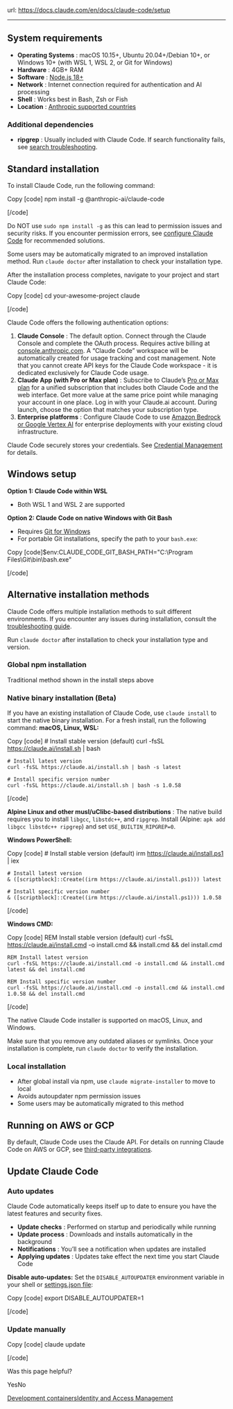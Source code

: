 url: https://docs.claude.com/en/docs/claude-code/setup

---

## System requirements

  * **Operating Systems** : macOS 10.15+, Ubuntu 20.04+/Debian 10+, or Windows 10+ \(with WSL 1, WSL 2, or Git for Windows\)
  * **Hardware** : 4GB+ RAM
  * **Software** : [Node.js 18+](https://nodejs.org/en/download)
  * **Network** : Internet connection required for authentication and AI processing
  * **Shell** : Works best in Bash, Zsh or Fish
  * **Location** : [Anthropic supported countries](https://www.anthropic.com/supported-countries)

### Additional dependencies

  * **ripgrep** : Usually included with Claude Code. If search functionality fails, see [search troubleshooting](/en/docs/claude-code/troubleshooting#search-and-discovery-issues).

## Standard installation

To install Claude Code, run the following command:

Copy
[code]
    npm install -g @anthropic-ai/claude-code

[/code]

Do NOT use `sudo npm install -g` as this can lead to permission issues and security risks. If you encounter permission errors, see [configure Claude Code](/en/docs/claude-code/troubleshooting#linux-permission-issues) for recommended solutions.

Some users may be automatically migrated to an improved installation method. Run `claude doctor` after installation to check your installation type.

After the installation process completes, navigate to your project and start Claude Code:

Copy
[code]
    cd your-awesome-project
    claude

[/code]

Claude Code offers the following authentication options:

  1. **Claude Console** : The default option. Connect through the Claude Console and complete the OAuth process. Requires active billing at [console.anthropic.com](https://console.anthropic.com). A “Claude Code” workspace will be automatically created for usage tracking and cost management. Note that you cannot create API keys for the Claude Code workspace - it is dedicated exclusively for Claude Code usage.
  2. **Claude App \(with Pro or Max plan\)** : Subscribe to Claude’s [Pro or Max plan](https://claude.com/pricing) for a unified subscription that includes both Claude Code and the web interface. Get more value at the same price point while managing your account in one place. Log in with your Claude.ai account. During launch, choose the option that matches your subscription type.
  3. **Enterprise platforms** : Configure Claude Code to use [Amazon Bedrock or Google Vertex AI](/en/docs/claude-code/third-party-integrations) for enterprise deployments with your existing cloud infrastructure.

Claude Code securely stores your credentials. See [Credential Management](/en/docs/claude-code/iam#credential-management) for details.

## Windows setup

**Option 1: Claude Code within WSL**

  * Both WSL 1 and WSL 2 are supported

**Option 2: Claude Code on native Windows with Git Bash**

  * Requires [Git for Windows](https://git-scm.com/downloads/win)
  * For portable Git installations, specify the path to your `bash.exe`:

Copy
[code]$env:CLAUDE_CODE_GIT_BASH_PATH="C:\Program Files\Git\bin\bash.exe"

[/code]

## Alternative installation methods

Claude Code offers multiple installation methods to suit different environments. If you encounter any issues during installation, consult the [troubleshooting guide](/en/docs/claude-code/troubleshooting#linux-permission-issues).

Run `claude doctor` after installation to check your installation type and version.

### Global npm installation

Traditional method shown in the install steps above

### Native binary installation \(Beta\)

If you have an existing installation of Claude Code, use `claude install` to start the native binary installation. For a fresh install, run the following command: **macOS, Linux, WSL:**

Copy
[code]
    # Install stable version (default)
    curl -fsSL https://claude.ai/install.sh | bash

    # Install latest version
    curl -fsSL https://claude.ai/install.sh | bash -s latest

    # Install specific version number
    curl -fsSL https://claude.ai/install.sh | bash -s 1.0.58

[/code]

**Alpine Linux and other musl/uClibc-based distributions** : The native build requires you to install `libgcc`, `libstdc++`, and `ripgrep`. Install \(Alpine: `apk add libgcc libstdc++ ripgrep`\) and set `USE_BUILTIN_RIPGREP=0`.

**Windows PowerShell:**

Copy
[code]
    # Install stable version (default)
    irm https://claude.ai/install.ps1 | iex

    # Install latest version
    & ([scriptblock]::Create((irm https://claude.ai/install.ps1))) latest

    # Install specific version number
    & ([scriptblock]::Create((irm https://claude.ai/install.ps1))) 1.0.58

[/code]

**Windows CMD:**

Copy
[code]
    REM Install stable version (default)
    curl -fsSL https://claude.ai/install.cmd -o install.cmd && install.cmd && del install.cmd

    REM Install latest version
    curl -fsSL https://claude.ai/install.cmd -o install.cmd && install.cmd latest && del install.cmd

    REM Install specific version number
    curl -fsSL https://claude.ai/install.cmd -o install.cmd && install.cmd 1.0.58 && del install.cmd

[/code]

The native Claude Code installer is supported on macOS, Linux, and Windows.

Make sure that you remove any outdated aliases or symlinks. Once your installation is complete, run `claude doctor` to verify the installation.

### Local installation

  * After global install via npm, use `claude migrate-installer` to move to local
  * Avoids autoupdater npm permission issues
  * Some users may be automatically migrated to this method

## Running on AWS or GCP

By default, Claude Code uses the Claude API. For details on running Claude Code on AWS or GCP, see [third-party integrations](/en/docs/claude-code/third-party-integrations).

## Update Claude Code

### Auto updates

Claude Code automatically keeps itself up to date to ensure you have the latest features and security fixes.

  * **Update checks** : Performed on startup and periodically while running
  * **Update process** : Downloads and installs automatically in the background
  * **Notifications** : You’ll see a notification when updates are installed
  * **Applying updates** : Updates take effect the next time you start Claude Code

**Disable auto-updates:** Set the `DISABLE_AUTOUPDATER` environment variable in your shell or [settings.json file](/en/docs/claude-code/settings):

Copy
[code]
    export DISABLE_AUTOUPDATER=1

[/code]

### Update manually

Copy
[code]
    claude update

[/code]

Was this page helpful?

YesNo

[Development containers](/en/docs/claude-code/devcontainer)[Identity and Access Management](/en/docs/claude-code/iam)
